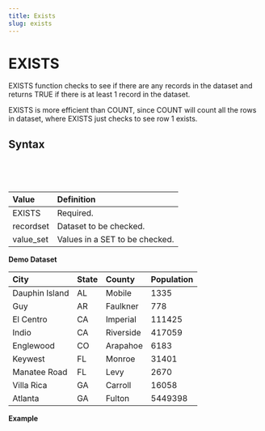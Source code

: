 ```yaml
---
title: Exists
slug: exists
---
```


# EXISTS

EXISTS function checks to see if there are any records in the dataset and returns TRUE if there is at least 1 record in the dataset.

EXISTS is more efficient than COUNT, since COUNT will count all the rows in dataset, where EXISTS just checks to see row 1 exists.

## Syntax

<pre>
<EclCode code="EXISTS(recordset)
EXISTS(value_set)">

</EclCode>
</pre>

| Value     | Definition                     |
| :-------- | :----------------------------- |
| EXISTS    | Required.                      |
| recordset | Dataset to be checked.         |
| value_set | Values in a SET to be checked. |

**Demo Dataset**

| City           | State | County    | Population |
| :------------- | :---- | :-------- | :--------- |
| Dauphin Island | AL    | Mobile    | 1335       |
| Guy            | AR    | Faulkner  | 778        |
| El Centro      | CA    | Imperial  | 111425     |
| Indio          | CA    | Riverside | 417059     |
| Englewood      | CO    | Arapahoe  | 6183       |
| Keywest        | FL    | Monroe    | 31401      |
| Manatee Road   | FL    | Levy      | 2670       |
| Villa Rica     | GA    | Carroll   | 16058      |
| Atlanta        | GA    | Fulton    | 5449398    |

**Example**

<pre>
<EclCode
id="ExistsExp_1"
tryMe="ExistsExp_1"
code="
Pop_Layout := RECORD
STRING   City;
STRING   State;
STRING   County;
INTEGER  Population;
END;

Pop_DS := DATASET([
{'Dauphin Island','AL','Mobile',1335},
{'Guy','AR','Faulkner',778},
{'El Centro','CA','Imperial',111425},
{'Indio','CA','Riverside',417059},
{'Englewood','CO','Arapahoe',6183},
{'Keywest','FL','Monroe',31401}],
Pop_Layout);

// Check to see if Pop_DS dataset has values
HasData := EXISTS(Pop_DS);
OUTPUT(HasData, NAMED('HasData'));>
</EclCode>
</pre>

**Example**

<pre >
<EclCode 
id="ExistsExp_2"
tryMe="ExistsExp_2"
code="/*
EXISTS Example:
Showing different examples of EXIST function values.
*/

CheckMe := EXISTS(4,8,16,2,1);
OUTPUT(CheckMe, NAMED('CheckMe'));

NullSet := [];
CheckIt := EXISTS(NullSet);
OUTPUT(CheckIt, NAMED('CheckIt'));">
</EclCode>
</pre>
